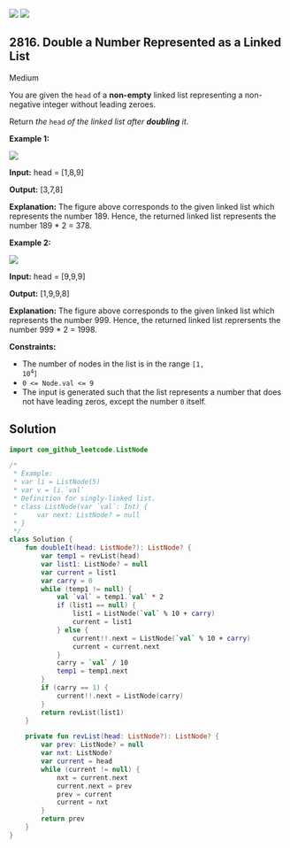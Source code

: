 [![](https://img.shields.io/github/stars/javadev/LeetCode-in-Kotlin?label=Stars&style=flat-square)](https://github.com/javadev/LeetCode-in-Kotlin)
[![](https://img.shields.io/github/forks/javadev/LeetCode-in-Kotlin?label=Fork%20me%20on%20GitHub%20&style=flat-square)](https://github.com/javadev/LeetCode-in-Kotlin/fork)

## 2816\. Double a Number Represented as a Linked List

Medium

You are given the `head` of a **non-empty** linked list representing a non-negative integer without leading zeroes.

Return _the_ `head` _of the linked list after **doubling** it_.

**Example 1:**

![](https://assets.leetcode.com/uploads/2023/05/28/example.png)

**Input:** head = [1,8,9]

**Output:** [3,7,8]

**Explanation:** The figure above corresponds to the given linked list which represents the number 189. Hence, the returned linked list represents the number 189 \* 2 = 378. 

**Example 2:**

![](https://assets.leetcode.com/uploads/2023/05/28/example2.png)

**Input:** head = [9,9,9]

**Output:** [1,9,9,8]

**Explanation:** The figure above corresponds to the given linked list which represents the number 999. Hence, the returned linked list reprersents the number 999 \* 2 = 1998. 

**Constraints:**

*   The number of nodes in the list is in the range <code>[1, 10<sup>4</sup>]</code>
*   `0 <= Node.val <= 9`
*   The input is generated such that the list represents a number that does not have leading zeros, except the number `0` itself.

## Solution

```kotlin
import com_github_leetcode.ListNode

/*
 * Example:
 * var li = ListNode(5)
 * var v = li.`val`
 * Definition for singly-linked list.
 * class ListNode(var `val`: Int) {
 *     var next: ListNode? = null
 * }
 */
class Solution {
    fun doubleIt(head: ListNode?): ListNode? {
        var temp1 = revList(head)
        var list1: ListNode? = null
        var current = list1
        var carry = 0
        while (temp1 != null) {
            val `val` = temp1.`val` * 2
            if (list1 == null) {
                list1 = ListNode(`val` % 10 + carry)
                current = list1
            } else {
                current!!.next = ListNode(`val` % 10 + carry)
                current = current.next
            }
            carry = `val` / 10
            temp1 = temp1.next
        }
        if (carry == 1) {
            current!!.next = ListNode(carry)
        }
        return revList(list1)
    }

    private fun revList(head: ListNode?): ListNode? {
        var prev: ListNode? = null
        var nxt: ListNode?
        var current = head
        while (current != null) {
            nxt = current.next
            current.next = prev
            prev = current
            current = nxt
        }
        return prev
    }
}
```